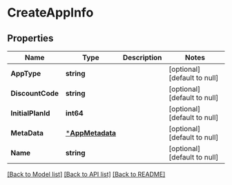 # CreateAppInfo

## Properties
| Name              | Type                               | Description | Notes                        |
| ----------------- | ---------------------------------- | ----------- | ---------------------------- |
| **AppType**       | **string**                         |             | [optional] [default to null] |
| **DiscountCode**  | **string**                         |             | [optional] [default to null] |
| **InitialPlanId** | **int64**                          |             | [optional] [default to null] |
| **MetaData**      | [***AppMetadata**](AppMetadata.md) |             | [optional] [default to null] |
| **Name**          | **string**                         |             | [optional] [default to null] |

[[Back to Model list]](../README.md#documentation-for-models) [[Back to API list]](../README.md#documentation-for-api-endpoints) [[Back to README]](../README.md)
